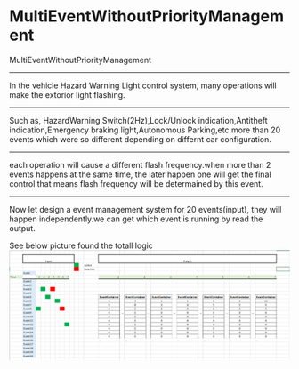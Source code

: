 # MultiEventWithoutPriorityManagement
  MultiEventWithoutPriorityManagement
  ****
  In the vehicle Hazard Warning Light control system, many operations will make the extorior light flashing.
  ****
  Such as, HazardWarning Switch(2Hz),Lock/Unlock indication,Antitheft indication,Emergency braking light,Autonomous Parking,etc.more than 20 events which were so different depending on differnt car configuration.
  ****
  each operation will cause a different flash frequency.when more than 2 events happens at the same time, the later happen one will get the final control that means flash frequency will be determained by this event.
  ****
  Now let design a event management system for 20 events(input), they will happen independently.we can get which event is running by read the output.


See below picture found the totall logic
![Alt text](https://github.com/ZongL/MultiEventWithoutPriorityManagement/blob/master/Eventoutputdescription.PNG)
